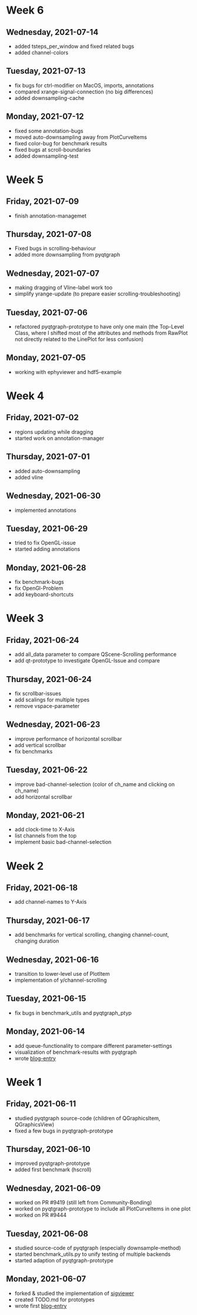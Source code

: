 # Week 6
## Wednesday, 2021-07-14
- added tsteps_per_window and fixed related bugs
- added channel-colors

## Tuesday, 2021-07-13
- fix bugs for ctrl-modifier on MacOS, imports, annotations
- compared xrange-signal-connection (no big differences)
- added downsampling-cache

## Monday, 2021-07-12
- fixed some annotation-bugs
- moved auto-downsampling away from PlotCurveItems
- fixed color-bug for benchmark results
- fixed bugs at scroll-boundaries
- added downsampling-test

# Week 5
## Friday, 2021-07-09
- finish annotation-managemet

## Thursday, 2021-07-08
- Fixed bugs in scrolling-behaviour
- added more downsampling from pyqtgraph

## Wednesday, 2021-07-07
- making dragging of Vline-label work too
- simplify yrange-update (to prepare easier scrolling-troubleshooting)

## Tuesday, 2021-07-06
- refactored pyqtgraph-prototype to have only one main (the Top-Level Class, 
  where I shifted most of the attributes and methods from RawPlot not directly 
  related to the LinePlot for less confusion)

## Monday, 2021-07-05
- working with ephyviewer and hdf5-example

# Week 4
## Friday, 2021-07-02
- regions updating while dragging
- started work on annotation-manager

## Thursday, 2021-07-01
- added auto-downsampling
- added vline

## Wednesday, 2021-06-30
- implemented annotations

## Tuesday, 2021-06-29
- tried to fix OpenGL-issue
- started adding annotations

## Monday, 2021-06-28
- fix benchmark-bugs
- fix OpenGl-Problem
- add keyboard-shortcuts

# Week 3
## Friday, 2021-06-24
- add all_data parameter to compare QScene-Scrolling performance
- add qt-prototype to investigate OpenGL-Issue and compare

## Thursday, 2021-06-24
- fix scrollbar-issues
- add scalings for multiple types
- remove vspace-parameter

## Wednesday, 2021-06-23
- improve performance of horizontal scrollbar
- add vertical scrollbar
- fix benchmarks

## Tuesday, 2021-06-22
- improve bad-channel-selection (color of ch_name and clicking on ch_name)
- add horizontal scrollbar

## Monday, 2021-06-21
- add clock-time to X-Axis
- list channels from the top
- implement basic bad-channel-selection

# Week 2
## Friday, 2021-06-18
- add channel-names to Y-Axis

## Thursday, 2021-06-17
- add benchmarks for vertical scrolling, changing channel-count, changing duration

## Wednesday, 2021-06-16
- transition to lower-level use of PlotItem
- implementation of y/channel-scrolling

## Tuesday, 2021-06-15
- fix bugs in benchmark_utils and pyqtgraph_ptyp

## Monday, 2021-06-14
- add queue-functionality to compare different parameter-settings
- visualization of benchmark-results with pyqtgraph
- wrote [blog-entry](https://blogs.python-gsoc.org/en/marsipus-blog/blog-week-1-07-06-12-06/)

# Week 1

## Friday, 2021-06-11
- studied pyqtgraph source-code (children of QGraphicsItem, QGraphicsView)
- fixed a few bugs in pyqtgraph-prototype

## Thursday, 2021-06-10
- improved pyqtgraph-prototype
- added first benchmark (hscroll)

## Wednesday, 2021-06-09
- worked on PR #9419 (still left from Community-Bonding)
- worked on pyqtgraph-prototype to include all PlotCurveItems in one plot
- worked on PR #9444

## Tuesday, 2021-06-08
- studied source-code of pyqtgraph (especially downsample-method)
- started benchmark_utils.py to unify testing of multiple backends
- started adaption of pyqtgraph-prototype

## Monday, 2021-06-07
- forked & studied the implementation of [sigviewer](https://github.com/cbrnr/sigviewer)
- created TODO.md for prototypes
- wrote first [blog-entry](https://blogs.python-gsoc.org/en/marsipus-blog/weekly-check-in-community-bonding-period-17-05-06-06/)